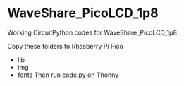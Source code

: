 # WaveShare_PicoLCD_1p8
Working CircuitPython codes for WaveShare_PicoLCD_1p8

Copy these folders to Rhasberry Pi Pico
- lib
- img
- fonts
Then run code.py on Thonny

